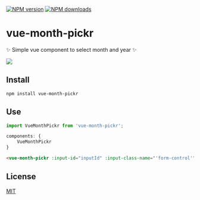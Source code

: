 [![NPM version](https://img.shields.io/npm/v/vue-month-pickr.svg?style=for-the-badge)](https://www.npmjs.com/package/vue-month-pickr)
[![NPM downloads](https://img.shields.io/npm/dm/vue-month-pickr.svg?style=for-the-badge)](https://www.npmjs.com/package/vue-month-pickr)

# vue-month-pickr

✨ Simple vue component to select month and year ✨

<img src="https://i.ibb.co/McsktKM/2020-02-06-15-54-25.png">

## Install

`npm install vue-month-pickr`

## Use

````javascript
import VueMonthPickr from 'vue-month-pickr';

components: {
    VueMonthPickr
}
````

````html
<vue-month-pickr :input-id="inputId" :input-class-name="'form-control'" :default-month="11" :default-year="2019" @choose-date="onDateUpdate"></vue-month-pickr>
````


## License

[MIT](http://opensource.org/licenses/MIT)
